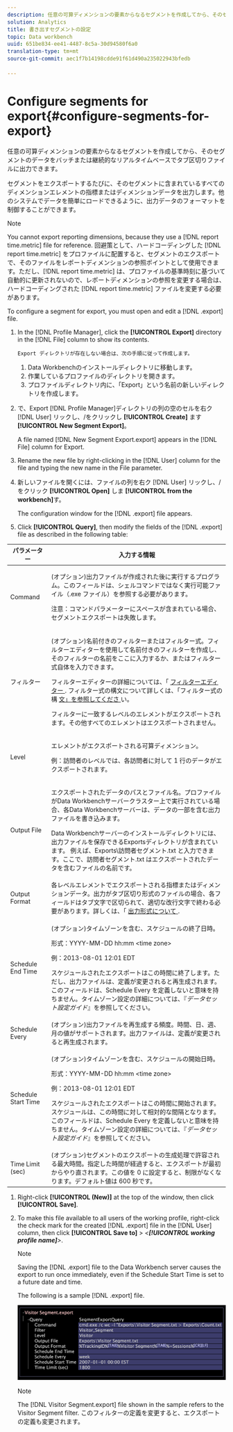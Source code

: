 ```yaml
---
description: 任意の可算ディメンションの要素からなるセグメントを作成してから、そのセグメントのデータをバッチまたは継続的なリアルタイムベースでタブ区切りファイルに出力できます。
solution: Analytics
title: 書き出すセグメントの設定
topic: Data workbench
uuid: 651be834-ee41-4487-8c5a-30d94580f6a0
translation-type: tm+mt
source-git-commit: aec1f7b14198cdde91f61d490a235022943bfedb

---
```



# Configure segments for export{#configure-segments-for-export}

任意の可算ディメンションの要素からなるセグメントを作成してから、そのセグメントのデータをバッチまたは継続的なリアルタイムベースでタブ区切りファイルに出力できます。

セグメントをエクスポートするたびに、そのセグメントに含まれているすべてのディメンションエレメントの指標またはディメンションデータを出力します。他のシステムでデータを簡単にロードできるように、出力データのフォーマットを制御することができます。

>[!NOTE]
>
>You cannot export reporting dimensions, because they use a [!DNL report time.metric] file for reference. 回避策として、ハードコーディングした [!DNL report time.metric] をプロファイルに配置すると、セグメントのエクスポートで、そのファイルをレポートディメンションの参照ポイントとして使用できます。ただし、[!DNL report time.metric] は、プロファイルの基準時刻に基づいて自動的に更新されないので、レポートディメンションの参照を変更する場合は、ハードコーディングされた [!DNL report time.metric] ファイルを変更する必要があります。

To configure a segment for export, you must open and edit a [!DNL .export] file.

1. In the [!DNL Profile Manager], click the **[!UICONTROL Export]** directory in the [!DNL File] column to show its contents.

       Export ディレクトリが存在しない場合は、次の手順に従って作成します。
   
   1. Data Workbenchのインストールディレクトリに移動します。
   1. 作業しているプロファイルのディレクトリを開きます。
   1. プロファイルディレクトリ内に、「Export」という名前の新しいディレクトリを作成します。

1. で、Export [!DNL Profile Manager]ディレクトリの列の空のセルを右ク [!DNL User] リックし、/をクリックし **[!UICONTROL Create]** ます **[!UICONTROL New Segment Export]**。

   A file named [!DNL New Segment Export.export] appears in the [!DNL File] column for Export.

1. Rename the new file by right-clicking in the [!DNL User] column for the file and typing the new name in the File parameter.
1. 新しいファイルを開くには、ファイルの列を右ク [!DNL User] リックし、/をクリック **[!UICONTROL Open]** しま **[!UICONTROL from the workbench]**&#x200B;す。

   The configuration window for the [!DNL .export] file appears.

1. Click **[!UICONTROL Query]**, then modify the fields of the [!DNL .export] file as described in the following table:

<table id="table_C2EC8FCD3FA04DE78D2CADFA3F7FD8E3"> 
 <thead> 
  <tr> 
   <th colname="col1" class="entry"> パラメーター </th> 
   <th colname="col2" class="entry"> 入力する情報 </th> 
  </tr> 
 </thead>
 <tbody> 
  <tr> 
   <td colname="col1"> Command </td> 
   <td colname="col2"> <p>(オプション)出力ファイルが作成された後に実行するプログラム。このフィールドは、シェルコマンドではなく実行可能ファイル（<span class="filepath">.exe</span> ファイル）を参照する必要があります。 </p> <p>注意：コマンドパラメーターにスペースが含まれている場合、セグメントエクスポートは失敗します。 </p> </td> 
  </tr> 
  <tr> 
   <td colname="col1"> フィルター </td> 
   <td colname="col2"> <p>(オプション)名前付きのフィルターまたはフィルター式。フィルターエディターを使用して名前付きのフィルターを作成し、そのフィルターの名前をここに入力するか、またはフィルター式自体を入力できます。 </p> <p>フィルターエディターの詳細については、「 <a href="../../../home/c-get-started/c-analysis-vis/c-filter-editors/c-filter-editors.md#concept-2f343ecbed8240f18b0c1f1eccef11e3"> フィルターエディター </a>. フィルター式の構文について詳しくは、「フィルター式の構 <a href="../../../home/c-get-started/c-qry-lang-syntx/c-syntx-fltr-exp.md#concept-72f2563f809747a2a3cff7ec72462a15"> 文」を参照してくださ </a>い。 </p> <p>フィルターに一致するレベルのエレメントがエクスポートされます。その他すべてのエレメントはエクスポートされません。 </p> </td> 
  </tr> 
  <tr> 
   <td colname="col1"> Level </td> 
   <td colname="col2"> <p>エレメントがエクスポートされる可算ディメンション。 </p> <p>例：訪問者のレベルでは、各訪問者に対して 1 行のデータがエクスポートされます。 </p> </td> 
  </tr> 
  <tr> 
   <td colname="col1"> Output File </td> 
   <td colname="col2"> <p>エクスポートされたデータのパスとファイル名。プロファイルがData Workbenchサーバークラスター上で実行されている場合、各Data Workbenchサーバーは、データの一部を含む出力ファイルを書き込みます。 </p> <p>Data Workbenchサーバーのインストールディレクトリには、出力ファイルを保存できるExportsディレクトリが含まれています。 例えば、<span class="filepath">Exports\訪問者セグメント.txt</span> と入力できます。ここで、<span class="filepath">訪問者セグメント.txt</span> はエクスポートされたデータを含むファイルの名前です。 </p> </td> 
  </tr> 
  <tr> 
   <td colname="col1"> Output Format </td> 
   <td colname="col2"> 各レベルエレメントでエクスポートされる指標またはディメンションデータ。出力がタブ区切り形式のファイルの場合、各フィールドはタブ文字で区切られて、適切な改行文字で終わる必要があります。詳しくは、「 <a href="../../../home/c-get-started/c-exp-data-seg-exp/c-abt-otpt-frmt.md#concept-ac7e24d1374a4b418365db7cc98c361e"> 出力形式について </a>. </td> 
  </tr> 
  <tr> 
   <td colname="col1"> Schedule End Time </td> 
   <td colname="col2"> <p>(オプション)タイムゾーンを含む、スケジュールの終了日時。 </p> <p>形式：YYYY-MM-DD hh:mm &lt;time zone&gt; </p> <p>例：2013-08-01 12:01 EDT </p> <p>スケジュールされたエクスポートはこの時間に終了します。ただし、出力ファイルは、定義が変更されると再生成されます。このフィールドは、Schedule Every を定義しないと意味を持ちません。タイムゾーン設定の詳細については、『<i>データセット設定ガイド</i>』を参照してください。 </p> </td> 
  </tr> 
  <tr> 
   <td colname="col1"> Schedule Every </td> 
   <td colname="col2"> (オプション)出力ファイルを再生成する頻度。時間、日、週、月の値がサポートされます。出力ファイルは、定義が変更されると再生成されます。 </td> 
  </tr> 
  <tr> 
   <td colname="col1"> Schedule Start Time </td> 
   <td colname="col2"> <p>(オプション)タイムゾーンを含む、スケジュールの開始日時。 </p> <p>形式：YYYY-MM-DD hh:mm &lt;time zone&gt; </p> <p>例：2013-08-01 12:01 EDT </p> <p>スケジュールされたエクスポートはこの時間に開始されます。スケジュールは、この時間に対して相対的な間隔となります。このフィールドは、<span class="wintitle">Schedule Every</span> を定義しないと意味を持ちません。タイムゾーン設定の詳細については、『<i>データセット設定ガイド</i>』を参照してください。 </p> </td> 
  </tr> 
  <tr> 
   <td colname="col1"> Time Limit (sec) </td> 
   <td colname="col2"> (オプション)セグメントのエクスポートの生成処理で許容される最大時間。指定した時間が経過すると、エクスポートが最初からやり直されます。この値を 0 に設定すると、制限がなくなります。デフォルト値は 600 秒です。 </td> 
  </tr> 
 </tbody> 
</table>

1. Right-click **[!UICONTROL (New)]** at the top of the window, then click **[!UICONTROL Save]**.
1. To make this file available to all users of the working profile, right-click the check mark for the created [!DNL .export] file in the [!DNL User] column, then click **[!UICONTROL Save to]** > *&lt;**[!UICONTROL working profile name]**>*.

   >[!NOTE]
   >
   >Saving the [!DNL .export] file to the Data Workbench server causes the export to run once immediately, even if the Schedule Start Time is set to a future date and time.

   The following is a sample [!DNL .export] file.

   ![](assets/vis_Segment_Export_File.png)

   >[!NOTE]
   >
   >The [!DNL Visitor Segment.export] file shown in the sample refers to the Visitor Segment filter. このフィルターの定義を変更すると、エクスポートの定義も変更されます。

